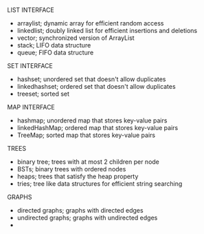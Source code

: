 LIST INTERFACE
- arraylist; dynamic array for efficient random access
- linkedlist; doubly linked list for efficient insertions and deletions
- vector; synchronized version of ArrayList
- stack; LIFO data structure
- queue; FIFO data structure

SET INTERFACE
- hashset; unordered set that doesn't allow duplicates
- linkedhashset; ordered set that doesn't allow duplicates
- treeset; sorted set

MAP INTERFACE
- hashmap; unordered map that stores key-value pairs
- linkedHashMap; ordered map that stores key-value pairs
- TreeMap; sorted map that stores key-value pairs

TREES
- binary tree; trees with at most 2 children per node
- BSTs; binary trees with ordered nodes
- heaps; trees that satisfy the heap property
- tries; tree like data structures for efficient string searching

GRAPHS
- directed graphs; graphs with directed edges
- undirected graphs; graphs with undirected edges
- 

